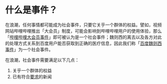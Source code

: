# 什么是事件？

在浪潮，任何事情都可能成为社会事件，只要它关乎一个群体的权益。譬如，视频网站哔哩哔哩推出「大会员」制度，可能会影响到哔哩哔哩用户的使用体验，那么「[哔哩哔哩大会员事件](https://langchao.co/5a0298b027d8bb463f401a7f)」即可被认为是一个社会事件；魏则西的离去以及各方对此的处理方式关系到百度用户能否获取到正确的医疗信息，因此我们称「[百度魏则西事件](https://langchao.co/59fd2904b7531453dd8cacb0)」为一个社会事件。

在浪潮，社会事件需要满足以下几点：

1. 关乎一个群体的权益
2. 已有符合[要求](//采编标准.md)的新闻



